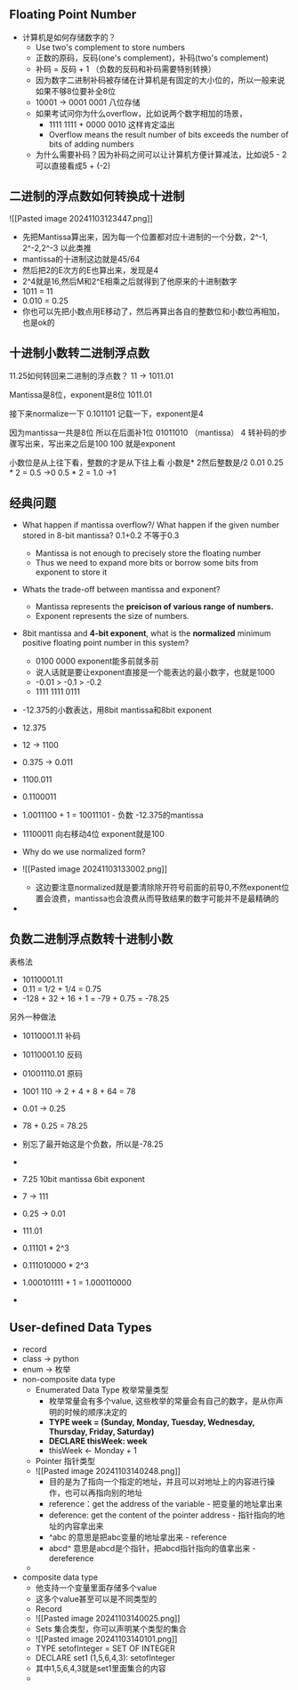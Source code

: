 ## Floating Point Number
- 计算机是如何存储数字的？
	- Use two's complement to store numbers
	- 正数的原码，反码(one's complement)，补码(two's complement)
	- 补码 = 反码 + 1   （负数的反码和补码需要特别转换）
	- 因为数字二进制补码被存储在计算机是有固定的大小位的，所以一般来说如果不够8位要补全8位
	- 10001 -> 0001 0001   八位存储
	- 如果考试问你为什么overflow，比如说两个数字相加的场景，
		- 1111 1111 + 0000 0010 这样肯定溢出
		- Overflow means the result number of bits exceeds the number of bits of adding numbers
	- 为什么需要补码？因为补码之间可以让计算机方便计算减法，比如说5 - 2 可以直接看成5 + (-2)

## 二进制的浮点数如何转换成十进制
![[Pasted image 20241103123447.png]]

- 先把Mantissa算出来，因为每一个位置都对应十进制的一个分数，2^-1, 2^-2,2^-3 以此类推
- mantissa的十进制这边就是45/64
- 然后把2的E次方的E也算出来，发现是4
- 2^4就是16,然后M和2^E相乘之后就得到了他原来的十进制数字
- 1011 = 11
- 0.010 = 0.25
- 你也可以先把小数点用E移动了，然后再算出各自的整数位和小数位再相加，也是ok的

## 十进制小数转二进制浮点数
11.25如何转回来二进制的浮点数？
11 -> 1011.01

Mantissa是8位，exponent是8位
1011.01

接下来normalize一下
0.101101     记载一下，exponent是4

因为mantissa一共是8位
所以在后面补1位
01011010  （mantissa）
4 转补码的步骤写出来，写出来之后是100
100 就是exponent


小数位是从上往下看，整数的才是从下往上看
小数是* 2然后整数是/2
0.01
0.25 *  2 = 0.5      ->0
0.5 * 2 = 1.0          ->1



## 经典问题
- What happen if mantissa overflow?/ What happen if the given number stored in 8-bit mantissa?  0.1+0.2 不等于0.3
	- Mantissa is not enough to precisely store the floating number
	- Thus we need to expand more bits or borrow some bits from exponent to store it
- Whats the trade-off between mantissa and exponent?
	- Mantissa represents the **preicison of various range of numbers.**
	- Exponent represents the size of numbers.
- 8bit mantissa and **4-bit exponent**, what is the **normalized** minimum positive floating point number in this system?
	- 0100 0000   exponent能多前就多前
	- 说人话就是要让exponent直接是一个能表达的最小数字，也就是1000
	- -0.01 > -0.1  >  -0.2 
	- 1111 1111   0111
- -12.375的小数表达，用8bit mantissa和8bit exponent
- 12.375        
- 12   -> 1100
- 0.375 -> 0.011
- 1100.011
- 0.1100011
- 1.0011100 + 1 = 10011101 - 负数 -12.375的mantissa

- 11100011    向右移动4位 exponent就是100

- Why do we use normalized form?
- ![[Pasted image 20241103133002.png]]
	- 这边要注意normalized就是要清除除开符号前面的前导0,不然exponent位置会浪费，mantissa也会浪费从而导致结果的数字可能并不是最精确的
- 


## 负数二进制浮点数转十进制小数
表格法
- 10110001.11
- 0.11 = 1/2 + 1/4 = 0.75
- -128 + 32 + 16 + 1 = -79 + 0.75 = -78.25

另外一种做法
- 10110001.11 补码
- 10110001.10 反码
- 01001110.01 原码
- 1001 110 -> 2 + 4 + 8 + 64 = 78
- 0.01 -> 0.25
- 78 + 0.25 = 78.25
- 别忘了最开始这是个负数，所以是-78.25
- 



- 7.25   10bit mantissa 6bit exponent
- 7 -> 111
- 0.25 -> 0.01
- 111.01
- 0.11101 * 2^3
- 0.111010000 * 2^3
- 1.000101111 + 1 = 1.000110000
- 




## User-defined Data Types
- record
- class  -> python
- enum -> 枚举
- non-composite data type
	- Enumerated Data Type 枚举常量类型
		- 枚举常量会有多个value, 这些枚举的常量会有自己的数字，是从你声明的时候的顺序决定的
		- **TYPE week = (Sunday, Monday, Tuesday, Wednesday, Thursday, Friday, Saturday)**
		- **DECLARE thisWeek: week**
		- thisWeek <- Monday + 1   
	- Pointer 指针类型
	- ![[Pasted image 20241103140248.png]]
		- 目的是为了指向一个指定的地址，并且可以对地址上的内容进行操作，也可以再指向别的地址
		- reference：get the address of the variable - 把变量的地址拿出来
		- deference: get the content of the pointer address - 指针指向的地址的内容拿出来
		- ^abc   的意思是把abc变量的地址拿出来 - reference
		- abcd^  意思是abcd是个指针，把abcd指针指向的值拿出来 - dereference
	- 
- composite data type
	- 他支持一个变量里面存储多个value
	- 这多个value甚至可以是不同类型的
	- Record
	- ![[Pasted image 20241103140025.png]]
	- Sets 集合类型，你可以声明某个类型的集合
	- ![[Pasted image 20241103140101.png]]
	- TYPE setofInteger = SET OF INTEGER
	- DECLARE set1 (1,5,6,4,3): setofInteger
	- 其中1,5,6,4,3就是set1里面集合的内容
	- 